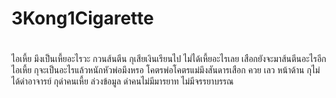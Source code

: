 # 3Kong1Cigarette
#

ไอเหี้ย มึงเป็นเหี้ยอะไรวะ กวนส้นตีน กุเสียเงินเรียนไป
ไม่ได้เหี้ยอะไรเลย เสือกยังจะมาส้นตีนอะไรอีก ไอเหี้ย
กุจะเป็นอะไรแล้วหนักหัวพ่อมึงหรอ
โคตรพ่อโคตรแม่มึงสันดารเสือก ควย เลว หน้าด้าน
กุไม่ได้ด่าอาจารย์ กุด่าคนเหี้ย ล่วงข้อมูล
ด่าคนไม่มีมารยาท ไม่มีจรรยาบรรณ
